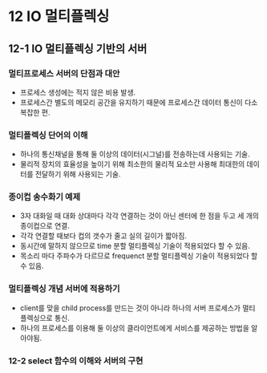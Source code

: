 # 12 IO 멀티플렉싱

## 12-1 IO 멀티플렉싱 기반의 서버

### 멀티프로세스 서버의 단점과 대안

* 프로세스 생성에는 적지 않은 비용 발생.
* 프로세스간 별도의 메모리 공간을 유지하기 때문에 프로세스간 데이터 통신이 다소 복잡한 편.

### 멀티플렉싱 단어의 이해

* 하나의 통신채널을 통해 둘 이상의 데이터(시그널)를 전송하는데 사용되는 기술.
* 물리적 장치의 효율성을 높이기 위해 최소한의 물리적 요소만 사용해 최대한의 데이터를 전달하기 위해 사용되는 기술.


### 종이컵 송수화기 예제

* 3자 대화일 때 대화 상대마다 각각 연결하는 것이 아닌 센터에 한 점을 두고 세 개의 종이컵으로 연결.
* 각각 연결할 때보다 컵의 갯수가 줄고 실의 길이가 짧아짐.
* 동시간에 말하지 않으므로 time 분할 멀티플렉싱 기술이 적용되었다 할 수 있음.
* 목소리 마다 주파수가 다르므로 frequenct 분할 멀티플렉싱 기술이 적용되었다 할 수 있음.

### 멀티플렉싱 개념 서버에 적용하기

* client를 맞을 child process를 만드는 것이 아니라 하나의 서버 프로세스가 멀티플렉싱으로 통신.
* 하나의 프로세스를 이용해 둘 이상의 클라이언트에게 서비스를 제공하는 방법을 알아야됨.

### 12-2  select 함수의 이해와 서버의 구현

